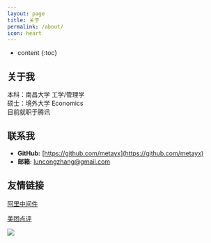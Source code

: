 ```yaml
---
layout: page
title: 关于
permalink: /about/
icon: heart
---
```


* content
{:toc}

## 关于我

本科：南昌大学 工学/管理学<br>
硕士：境外大学 Economics<br>
目前就职于腾讯

## 联系我

* **GitHub:** [https://github.com/metayx](https://github.com/metayx)
* **邮箱:** luncongzhang@gmail.com

## 友情链接


[阿里中间件](http://jm.taobao.org/)

[美团点评](https://tech.meituan.com/)

![](https://i.loli.net/2018/07/23/5b558352b739a.jpg)

